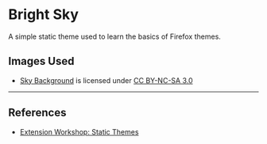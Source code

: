 # Bright Sky

A simple static theme used to learn the basics of Firefox themes.

## Images Used

<!--
- [Autumn \[left of a pair of Birds and Flowers in Spring and Autumn\]](https://openverse.org/image/e8d66666-8a2b-4d44-8aea-1cd78b955628?q=autumn)
  is marked with [CC0 1.0](https://creativecommons.org/publicdomain/zero/1.0)
-->
<!--
- [Rain over street Lights](https://www.flickr.com/photos/49372312@N00/500251940)
  is licensed under [CC BY 2.0](https://creativecommons.org/licenses/by/2.0/)
-->
- [Sky Background](https://www.deviantart.com/kaiseto/art/Sky-Background-125751046)
  is licensed under [CC BY-NC-SA 3.0](https://creativecommons.org/licenses/by-nc-sa/3.0/)

---

## References

- [Extension Workshop: Static Themes](https://extensionworkshop.com/documentation/themes/static-themes/)
